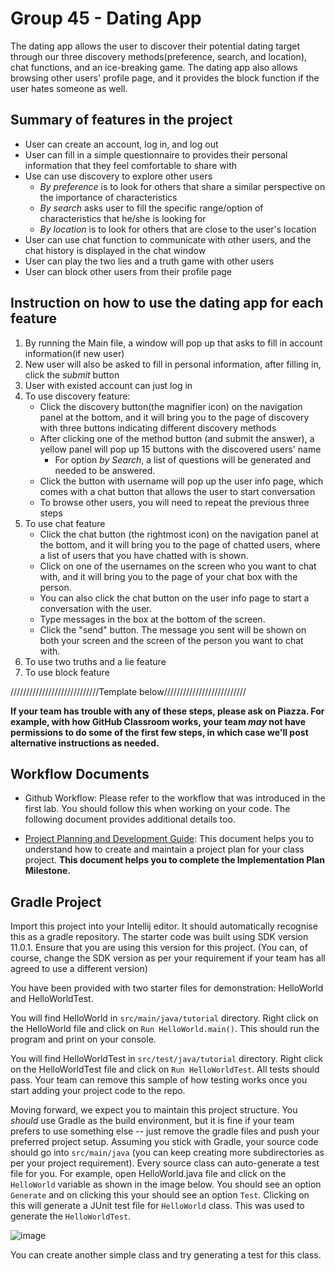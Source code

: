 # Group 45 - Dating App

The dating app allows the user to discover their potential dating target through
our three discovery methods(preference, search, and location),
chat functions, and an ice-breaking game.
The dating app also allows browsing other users' profile page,
and it provides the block function if the user hates someone as well.

## Summary of features in the project
* User can create an account, log in, and log out
* User can fill in a simple questionnaire to provides their personal information that they feel comfortable to share with
* Use can use discovery to explore other users
    * _By preference_ is to look for others that share a similar perspective on the importance of characteristics
    * _By search_ asks user to fill the specific range/option of characteristics that he/she is looking for
    * _By location_ is to look for others that are close to the user's location
* User can use chat function to communicate with other users, and the chat history is displayed in the chat window
* User can play the two lies and a truth game with other users
* User can block other users from their profile page

## Instruction on how to use the dating app for each feature
1. By running the Main file, a window will pop up that asks to fill in account information(if new user)
2. New user will also be asked to fill in personal information, after filling in, click the _submit_ button
3. User with existed account can just log in
4. To use discovery feature:
    * Click the discovery button(the magnifier icon) on the navigation panel at the bottom,
      and it will bring you to the page of discovery with three buttons indicating different discovery methods
    * After clicking one of the method button (and submit the answer), a yellow panel will pop up 15 buttons with the discovered users' name
      * For option _by Search_, a list of questions will be generated and needed to be answered.
    * Click the button with username will pop up the user info page, which comes with a chat button that allows the user to start conversation
    * To browse other users, you will need to repeat the previous three steps 
5. To use chat feature
    * Click the chat button (the rightmost icon) on the  navigation panel at the bottom, and it will bring you to the page of chatted
      users, where a list of users that you have chatted with is shown.
    * Click on one of the usernames on the screen who you want to chat with, and it will bring you to the page of your chat box with the person.
    * You can also click the chat button on the user info page to start a conversation with the user.
    * Type messages in the box at the bottom of the screen.
    * Click the "send" button. The message you sent will be shown on both your screen and the screen of the person you want to chat with.
6. To use two truths and a lie feature
7. To use block feature


////////////////////////////Template below//////////////////////////

**If your team has trouble with any of these steps, please ask on Piazza. For example, with how GitHub Classroom works, your team *may* not have permissions to do some of the first few steps, in which case we'll post alternative instructions as needed.**

## Workflow Documents

* Github Workflow: Please refer to the workflow that was introduced in the first lab. You should follow this when working on your code. The following document provides additional details too.

* [Project Planning and Development Guide](project_plan_dev.md): This document helps you to understand how to create and maintain a project plan for your class project. **This document helps you to complete the Implementation Plan Milestone.**

## Gradle Project
Import this project into your Intellij editor. It should automatically recognise this as a gradle repository.
The starter code was built using SDK version 11.0.1. Ensure that you are using this version for this project. (You can, of course, change the SDK version as per your requirement if your team has all agreed to use a different version)

You have been provided with two starter files for demonstration: HelloWorld and HelloWorldTest.

You will find HelloWorld in `src/main/java/tutorial` directory. Right click on the HelloWorld file and click on `Run HelloWorld.main()`.
This should run the program and print on your console.

You will find HelloWorldTest in `src/test/java/tutorial` directory. Right click on the HelloWorldTest file and click on `Run HelloWorldTest`.
All tests should pass. Your team can remove this sample of how testing works once you start adding your project code to the repo.

Moving forward, we expect you to maintain this project structure. You *should* use Gradle as the build environment, but it is fine if your team prefers to use something else -- just remove the gradle files and push your preferred project setup. Assuming you stick with Gradle, your source code should go into `src/main/java` (you can keep creating more subdirectories as per your project requirement). Every source class can auto-generate a test file for you. For example, open HelloWorld.java file and click on the `HelloWorld` variable as shown in the image below. You should see an option `Generate` and on clicking this your should see an option `Test`. Clicking on this will generate a JUnit test file for `HelloWorld` class. This was used to generate the `HelloWorldTest`.

![image](https://user-images.githubusercontent.com/5333020/196066655-d3c97bf4-fdbd-46b0-b6ae-aeb8dbcf351d.png)

You can create another simple class and try generating a test for this class.